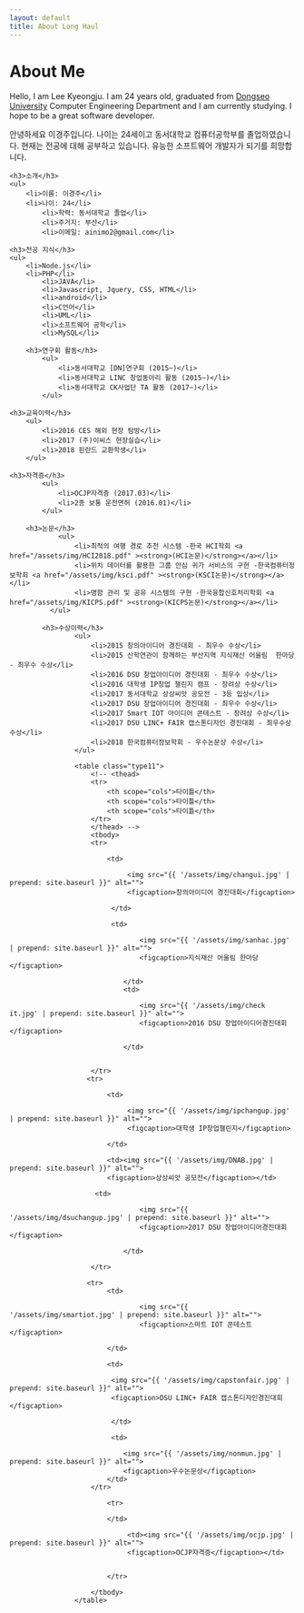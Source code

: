 ```yaml
---
layout: default
title: About Long Haul
---
```


<div class="post">
	<h1 class="pageTitle">About Me</h1>
	<!-- <img src="{{ '/assets/img/touring.jpg' | prepend: site.baseurl }}" alt=""> -->
	<p class="intro">Hello, I am Lee Kyeongju. I am 24 years old, graduated from <a href="http://www.dongseo.ac.kr/kr/">Dongseo University</a> Computer Engineering Department and I am currently studying. I hope to be a great software developer.</p>

  <p>안녕하세요 이경주입니다. 나이는 24세이고 동서대학교 컴퓨터공학부를 졸업하였습니다. 현재는 전공에 대해 공부하고 있습니다. 유능한 소프트웨어 개발자가 되기를 희망합니다.</p>

	<h3>소개</h3>
	<ul>
		<li>이름: 이경주</li>
  		<li>나이: 24</li>
			<li>학력: 동서대학교 졸업</li>
			<li>주거지: 부산</li>
			<li>이메일: ainimo2@gmail.com</li>
   </ul>

	<h3>전공 지식</h3>
	<ul>
		<li>Node.js</li>
  		<li>PHP</li>
			<li>JAVA</li>
			<li>Javascript, Jquery, CSS, HTML</li>
			<li>android</li>
			<li>C언어</li>
			<li>UML</li>
			<li>소프트웨어 공학</li>
			<li>MySQL</li>
   </ul>

		<h3>연구회 활동</h3>
			<ul>
				<li>동서대학교 [DN]연구회 (2015~)</li>
				<li>동서대학교 LINC 창업동아리 활동 (2015~)</li>
				<li>동서대학교 CK사업단 TA 활동 (2017~)</li>
			</ul>

	<h3>교육이력</h3>
		<ul>
			<li>2016 CES 해외 현장 탐방</li>
			<li>2017 (주)이씨스 현장실습</li>
			<li>2018 핀란드 교환학생</li>
		</ul>

	<h3>자격증</h3>
			<ul>
				<li>OCJP자격증 (2017.03)</li>
				<li>2종 보통 운전면허 (2016.01)</li>
			</ul>

		<h3>논문</h3>
				<ul>
					<li>최적의 여행 경로 추천 시스템 -한국 HCI학회 <a href="/assets/img/HCI2018.pdf" ><strong>(HCI논문)</strong></a></li>
					<li>위치 데이터를 활용한 그룹 안심 귀가 서비스의 구현 -한국컴퓨터정보학회 <a href="/assets/img/ksci.pdf" ><strong>(KSCI논문)</strong></a></li>
					<li>명함 관리 및 공유 시스템의 구현 -한국융합신호처리학회 <a href="/assets/img/KICPS.pdf" ><strong>(KICPS논문)</strong></a></li>
			  </ul>

			<h3>수상이력</h3>
					<ul>
						<li>2015 창의아이디어 경진대회 - 최우수 수상</li>
						<li>2015 산학연관이 함께하는 부산지역 지식재산 어울림  한마당 - 최우수 수상</li>
						<li>2016 DSU 창업아이디어 경진대회 - 최우수 수상</li>
						<li>2016 대학생 IP창업 챌린지 캠프 - 장려상 수상</li>
						<li>2017 동서대학교 상상씨앗 공모전 - 3등 입상</li>
						<li>2017 DSU 창업아이디어 경진대회 - 최우수 수상</li>
						<li>2017 Smart IOT 아이디어 콘테스트 - 장려상 수상</li>
						<li>2017 DSU LINC+ FAIR 캡스톤디자인 경진대회 - 최우수상 수상</li>
						<li>2018 한국컴퓨터정보학회 - 우수논문상 수상</li>
					</ul>

					<table class="type11">
					    <!-- <thead>
					    <tr>
					        <th scope="cols">타이틀</th>
					        <th scope="cols">타이틀</th>
					        <th scope="cols">타이틀</th>
					    </tr>
					    </thead> -->
					    <tbody>
					    <tr>

							<td>

								 <img src="{{ '/assets/img/changui.jpg' | prepend: site.baseurl }}" alt="">
								 <figcaption>창의아이디어 경진대회</figcaption>

							 </td>

							 <td>

									<img src="{{ '/assets/img/sanhac.jpg' | prepend: site.baseurl }}" alt="">
									<figcaption>지식재산 어울림 한마당</figcaption>

								</td>
								<td>

									<img src="{{ '/assets/img/check it.jpg' | prepend: site.baseurl }}" alt="">
									<figcaption>2016 DSU 창업아이디어경진대회</figcaption>

								</td>


					    </tr>
					   <tr>

							<td>

								 <img src="{{ '/assets/img/ipchangup.jpg' | prepend: site.baseurl }}" alt="">
								 <figcaption>대학생 IP창업챌린지</figcaption>

							</td>

							<td><img src="{{ '/assets/img/DNAB.jpg' | prepend: site.baseurl }}" alt="">
							<figcaption>상상씨앗 공모전</figcaption></td>

					     <td>

									<img src="{{ '/assets/img/dsuchangup.jpg' | prepend: site.baseurl }}" alt="">
									<figcaption>2017 DSU 창업아이디어경진대회</figcaption>

								</td>

					    </tr>

					   <tr>
							<td>

									<img src="{{ '/assets/img/smartiot.jpg' | prepend: site.baseurl }}" alt="">
									<figcaption>스마트 IOT 콘테스트</figcaption>

							</td>

							<td>

							 <img src="{{ '/assets/img/capstonfair.jpg' | prepend: site.baseurl }}" alt="">
							 <figcaption>DSU LINC+ FAIR 캡스톤디자인경진대회</figcaption>

							 </td>

							 <td>

								<img src="{{ '/assets/img/nonmun.jpg' | prepend: site.baseurl }}" alt="">
								<figcaption>우수논문상</figcaption>
							</td>
					    </tr>

							<tr>

							</td>

								 <td><img src="{{ '/assets/img/ocjp.jpg' | prepend: site.baseurl }}" alt="">
								 <figcaption>OCJP자격증</figcaption></td>


							</tr>

					    </tbody>
					</table>
<style>
		table.type11 {
			border-collapse: separate;
			border-spacing: 1px;
			text-align: center;
			line-height: 1.5;
			margin: 20px 10px;
		}
		table.type11 th {
			width: 155px;
			padding: 10px;
			font-weight: bold;
			vertical-align: top;
			color: #fff;
			background: #ce4869 ;
		}
		table.type11 td {
			width: 155px;
			padding: 10px;
			vertical-align: top;
			border-bottom: 1px solid #ccc;
			background: #eee;
		}
</style>


</div>
